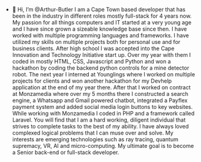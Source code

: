 - 👋 Hi, I’m @Arthur-Butler
I am a Cape Town based developer that has been in the industry in different roles mostly full-stack for 4 years now. My passion for all things computers and IT started
at a very young age and I have since grown a sizeable knowledge base since then. I have worked with multiple programming languages and frameworks. I have utilized my 
skills on multiple projects both for personal use and for business clients. After high school I was accepted into the Cape Innovation and Technology Initiative start up.
Over my year with them I coded in mostly HTML, CSS, Javascript and Python and won a hackathon by coding the backend python controls for a mine detector robot. The next year I 
interned at Younglings where I worked on multiple projects for clients and won another hackathon for my Devhelp application at the end of my year there. After that I 
worked on contract at Monzamedia where over my 5 months there I constructed a search engine, a Whatsapp and Gmail powered chatbot, integrated a Payflex payment system 
and added social media login buttons to key websites. While working with Monzamedia I coded in PHP and a framework called Laravel. You will find that I am a hard 
working, diligent individual that strives to complete tasks to the best of my ability. I have always loved complexed logical problems that I can muse over and solve. 
My interests are emerging technologies such as ray tracing, quantum supremacy, VR, AI and micro-computing. My ultimate goal is to become a Senior back-end or full-stack
developer. 
